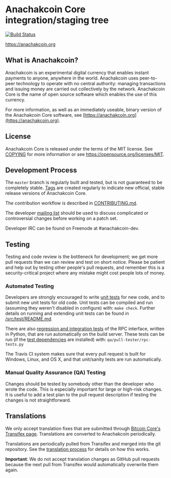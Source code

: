 Anachakcoin Core integration/staging tree
=====================================

[![Build Status](https://travis-ci.org/anachakcoin-project/anachakcoin.svg?branch=master)](https://travis-ci.org/anachakcoin-project/anachakcoin)

https://anachakcoin.org

What is Anachakcoin?
----------------

Anachakcoin is an experimental digital currency that enables instant payments to
anyone, anywhere in the world. Anachakcoin uses peer-to-peer technology to operate
with no central authority: managing transactions and issuing money are carried
out collectively by the network. Anachakcoin Core is the name of open source
software which enables the use of this currency.

For more information, as well as an immediately useable, binary version of
the Anachakcoin Core software, see [https://anachakcoin.org](https://anachakcoin.org).

License
-------

Anachakcoin Core is released under the terms of the MIT license. See [COPYING](COPYING) for more
information or see https://opensource.org/licenses/MIT.

Development Process
-------------------

The `master` branch is regularly built and tested, but is not guaranteed to be
completely stable. [Tags](https://github.com/anachakcoin-project/anachakcoin/tags) are created
regularly to indicate new official, stable release versions of Anachakcoin Core.

The contribution workflow is described in [CONTRIBUTING.md](CONTRIBUTING.md).

The developer [mailing list](https://groups.google.com/forum/#!forum/anachakcoin-dev)
should be used to discuss complicated or controversial changes before working
on a patch set.

Developer IRC can be found on Freenode at #anachakcoin-dev.

Testing
-------

Testing and code review is the bottleneck for development; we get more pull
requests than we can review and test on short notice. Please be patient and help out by testing
other people's pull requests, and remember this is a security-critical project where any mistake might cost people
lots of money.

### Automated Testing

Developers are strongly encouraged to write [unit tests](src/test/README.md) for new code, and to
submit new unit tests for old code. Unit tests can be compiled and run
(assuming they weren't disabled in configure) with: `make check`. Further details on running
and extending unit tests can be found in [/src/test/README.md](/src/test/README.md).

There are also [regression and integration tests](/qa) of the RPC interface, written
in Python, that are run automatically on the build server.
These tests can be run (if the [test dependencies](/qa) are installed) with: `qa/pull-tester/rpc-tests.py`

The Travis CI system makes sure that every pull request is built for Windows, Linux, and OS X, and that unit/sanity tests are run automatically.

### Manual Quality Assurance (QA) Testing

Changes should be tested by somebody other than the developer who wrote the
code. This is especially important for large or high-risk changes. It is useful
to add a test plan to the pull request description if testing the changes is
not straightforward.

Translations
------------

We only accept translation fixes that are submitted through [Bitcoin Core's Transifex page](https://www.transifex.com/projects/p/bitcoin/).
Translations are converted to Anachakcoin periodically.

Translations are periodically pulled from Transifex and merged into the git repository. See the
[translation process](doc/translation_process.md) for details on how this works.

**Important**: We do not accept translation changes as GitHub pull requests because the next
pull from Transifex would automatically overwrite them again.
